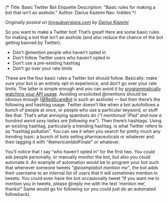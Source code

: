 /*
Title: Basic Twitter Bot Etiquette
Description: "Basic rules for making a bot that isn’t an asshole."
Author: Darius Kazemi
Nav: hidden
*/

*Originally posted on [tinysubversions.com](http://tinysubversions.com/2013/03/basic-twitter-bot-etiquette/) by [Darius Kazemi](https://twitter.com/tinysubversions)*

So you want to make a Twitter bot! That’s great! Here are some basic rules for making a bot that isn’t an asshole (and also reduce the chance of the bot getting banned by Twitter).

- Don’t @mention people who haven’t opted in
- Don’t follow Twitter users who haven’t opted in
- Don’t use a pre-existing hashtag
- Don’t go over your rate limits

These are the four basic rules a Twitter bot should follow. Basically: make sure your bot is an entirely opt-in experience, and don’t go over your rate limits. The latter is simple enough and you can avoid it by [programmatically watching your API usage](https://dev.twitter.com/docs/api/1.1/get/application/rate_limit_status). Avoiding unsolicited @mentions should be obvious enough ([@RedScareBot](https://twitter.com/RedScareBot) is such an asshole) — but then there’s the following and hashtag usage. Twitter doesn’t like when a bot autofollows a bunch of people at once, or people who use a particular keyword, or stuff like that. That’s what annoying spambots do (*“I mentioned ‘iPad’ and now a hundred weird sexy ladies are following me”*). Then there’s hashtags. Using an existing hashtag, particularly a trending hashtag, is what Twitter refers to as “hashtag pollution”. You can see it when you search for pretty much any trending topic: a bunch of bots selling pharmaceuticals or whatever and then tagging it with *“#americanIdolFinale”* or whatever.

You’ll notice that I say “who haven’t opted in” for the first two. You could ask people personally, or manually monitor the bot, but also you could automate it. An example of automation would be to program your bot such that whenever someone tweets *“@examplebot mention me”*, the bot adds their username to an internal list of users that it will sometimes mention in tweets. You could even have the bot occasionally tweet “If you want me to mention you in tweets, please @reply me with the text ‘mention me’, thanks!” Same would go for following (or you could just do an automated followback).

